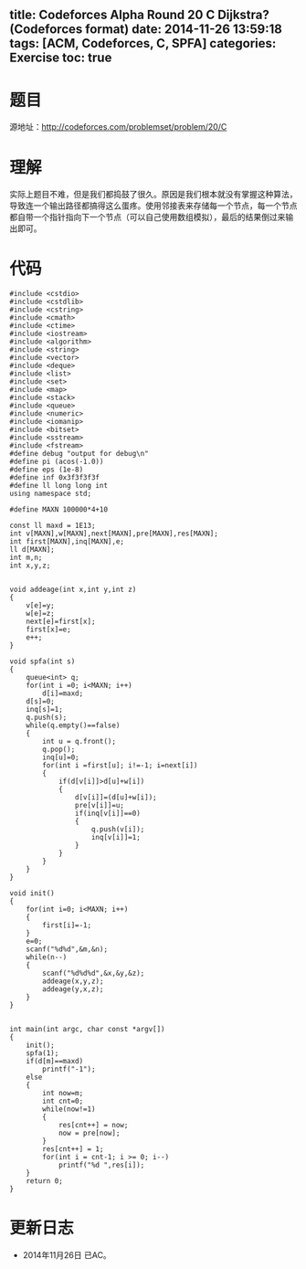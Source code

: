 title: Codeforces Alpha Round 20 C Dijkstra? (Codeforces format)
date: 2014-11-26 13:59:18
tags: [ACM, Codeforces, C, SPFA]
categories: Exercise
toc: true
---
# 题目	
源地址：http://codeforces.com/problemset/problem/20/C

# 理解
实际上题目不难，但是我们都捣鼓了很久。原因是我们根本就没有掌握这种算法，导致连一个输出路径都搞得这么蛋疼。使用邻接表来存储每一个节点，每一个节点都自带一个指针指向下一个节点（可以自己使用数组模拟），最后的结果倒过来输出即可。

<!-- more -->

# 代码
```
#include <cstdio>
#include <cstdlib>
#include <cstring>
#include <cmath>
#include <ctime>
#include <iostream>
#include <algorithm>
#include <string>
#include <vector>
#include <deque>
#include <list>
#include <set>
#include <map>
#include <stack>
#include <queue>
#include <numeric>
#include <iomanip>
#include <bitset>
#include <sstream>
#include <fstream>
#define debug "output for debug\n"
#define pi (acos(-1.0))
#define eps (1e-8)
#define inf 0x3f3f3f3f
#define ll long long int
using namespace std;

#define MAXN 100000*4+10

const ll maxd = 1E13;
int v[MAXN],w[MAXN],next[MAXN],pre[MAXN],res[MAXN];
int first[MAXN],inq[MAXN],e;
ll d[MAXN];
int m,n;
int x,y,z;


void addeage(int x,int y,int z)
{
    v[e]=y;
    w[e]=z;
    next[e]=first[x];
    first[x]=e;
    e++;
}

void spfa(int s)
{
    queue<int> q;
    for(int i =0; i<MAXN; i++)
        d[i]=maxd;
    d[s]=0;
    inq[s]=1;
    q.push(s);
    while(q.empty()==false)
    {
        int u = q.front();
        q.pop();
        inq[u]=0;
        for(int i =first[u]; i!=-1; i=next[i])
        {
            if(d[v[i]]>d[u]+w[i])
            {
                d[v[i]]=(d[u]+w[i]);
                pre[v[i]]=u;
                if(inq[v[i]]==0)
                {
                    q.push(v[i]);
                    inq[v[i]]=1;
                }
            }
        }
    }
}

void init()
{
    for(int i=0; i<MAXN; i++)
    {
        first[i]=-1;
    }
    e=0;
    scanf("%d%d",&m,&n);
    while(n--)
    {
        scanf("%d%d%d",&x,&y,&z);
        addeage(x,y,z);
        addeage(y,x,z);
    }
}


int main(int argc, char const *argv[])
{
    init();
    spfa(1);
    if(d[m]==maxd)
        printf("-1");
    else
    {
        int now=m;
        int cnt=0;
        while(now!=1)
        {
            res[cnt++] = now;
            now = pre[now];
        }
        res[cnt++] = 1;
        for(int i = cnt-1; i >= 0; i--)
            printf("%d ",res[i]);
    }
    return 0;
}
```

# 更新日志
- 2014年11月26日 已AC。